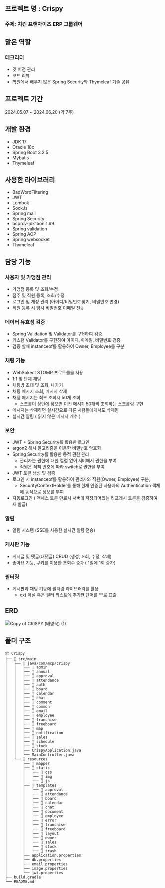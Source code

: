 ## 프로젝트  명 : Crispy
### 주제: 치킨 프랜차이즈 ERP 그룹웨어
## 맡은 역할
### 테크리더
- 깃 버전 관리
- 코드 리뷰
- 학원에서 배우지 않은 Spring Security와 Thymeleaf 기술 공유
## 프로젝트 기간
2024.05.07 ~ 2024.06.20 (약 7주)
## 개발 환경
- JDK 17
- Oracle 18c
- Spring Boot 3.2.5
- Mybatis
- Thymeleaf
## 사용한 라이브러리
- BadWordFiltering
- JWT
- Lombok
- SockJs
- Spring mail
- Spring Security
- bcprov-jdk15on:1.69
- Spring validation
- Spring AOP
- Spring websocket
- Thymeleaf

## 담당 기능
### 사용자 및 가맹점 관리
- 가맹점 등록 및 조회/수정
- 점주 및 직원 등록, 조회/수정
- 로그인 및 계정 관리 (아이디/비밀번호 찾기, 비밀번호 변경)
- 직원 등록 시 임시 비밀번호 이메일 전송

### 데이터 유효성 검증
- Spring Validation 및 Validator를 구현하여 검증
- 커스텀 Validator를 구현하여 아이디, 이메일, 비밀번호 검증
- 검증 할때  instanceof를 활용하여 Owner, Employee를 구분

### 채팅 기능
- WebSokect STOMP 프로토콜을 사용
- 1:1 및 단체 채팅
- 채팅방 초대 및 조회, 나가기
- 채팅 메시지 조회, 메시지 삭제
- 채팅 메시지는 최초 조회시 50개 조회
  - 스크롤이 상단에 닿으면 이전 메시지 50개씩 조회하는 스크롤링 구현
- 메시지는 삭제하면 실시간으로 다른 사람들에게서도 삭제됨
- 실시간 알림 ( 읽지 않은 메시지 개수 )

### 보안
- JWT + Spring Security를 활용한 로그인
- argon2 해시 알고리즘을 이용한 비밀번호 암호화
- Spring Security를 활용한 동적 권한 관리
  - 관리자는 권한에 대한 컬럼 없이 서버에서 권한을 부여
  - 직원은 직책 번호에 따라 switch로 권한을 부여
- JWT 토큰 생성 및 검증
- 로그인 시 instanceof를 활용하여 관리자와 직원(Owner, Employee) 구분,
  - SecurityContextHolder를 통해 현재 인증된 사용자의 Authentication 객체에 동적으로 정보를 부여
- 자동로그인 ( 액세스 토큰 만료시 서버에 저장되어있는 리프레시 토큰을 검증하여 재 발급)

### 알림
- 알림 시스템 (SSE를 사용한 실시간 알림 전송)

### 게시판 기능
- 게시글 및 댓글(대댓글) CRUD (생성, 조회, 수정, 삭제)
- 좋아요 기능, 쿠키를 이용한 조회수 증가 ( 1일에 1회 증가)

### 필터링
- 게시판과 채팅 기능에 필터링 라이브러리를 활용
  - ex) 욕설 혹은 필터 리스트에 추가한 단어를 **로 표출
## ERD
![Copy of CRISPY (배영욱) (1)](https://github.com/user-attachments/assets/cc2ead3a-4f2a-4110-bd5e-bbea7db14480)
## 폴더 구조
```
📦 Crispy
├── 📁 src/main
│   ├── 📁 java/com/mcp/crispy
│   │   ├── 📁 admin
│   │   ├── 📁 annual
│   │   ├── 📁 approval
│   │   ├── 📁 attendance
│   │   ├── 📁 auth
│   │   ├── 📁 board
│   │   ├── 📁 calendar
│   │   ├── 📁 chat
│   │   ├── 📁 comment
│   │   ├── 📁 common
│   │   ├── 📁 email
│   │   ├── 📁 employee
│   │   ├── 📁 franchise
│   │   ├── 📁 freeboard
│   │   ├── 📁 map
│   │   ├── 📁 notification
│   │   ├── 📁 sales
│   │   ├── 📁 schedule
│   │   ├── 📁 stock
│   │   ├── CrispyApplication.java
│   │   └── MainController.java
│   └── 📁 resources
│       ├── 📁 mapper
│       ├── 📁 static
│       │   ├── 📁 css
│       │   ├── 📁 img
│       │   └── 📁 js
│       ├── 📁 templates
│       │   ├── 📁 approval
│       │   ├── 📁 attendance
│       │   ├── 📁 board
│       │   ├── 📁 calendar
│       │   ├── 📁 chat
│       │   ├── 📁 document
│       │   ├── 📁 employee
│       │   ├── 📁 error
│       │   ├── 📁 franchise
│       │   ├── 📁 freeboard
│       │   ├── 📁 layout
│       │   ├── 📁 owner
│       │   ├── 📁 sales
│       │   ├── 📁 stock
│       │   └── 📁 trash
│       ├── application.properties
│       ├── db.properties
│       ├── email.properties
│       ├── image.properties
│       └── jwt.properties
├── build.gradle
└── README.md
```
